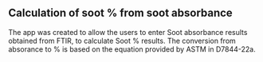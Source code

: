 ## Calculation of soot % from soot absorbance

The app was created to allow the users to enter Soot absorbance results obtained from FTIR, to calculate Soot % results.
The conversion from absorance to % is based on the equation provided by ASTM in D7844-22a.